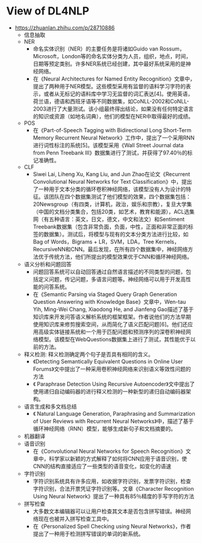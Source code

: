 # View of DL4NLP
- https://zhuanlan.zhihu.com/p/28710886
	- 信息抽取
	- NER
		- 命名实体识别（NER）的主要任务是将诸如Guido van Rossum，Microsoft，London等的命名实体分类为人员，组织，地点，时间，日期等预定类别。许多NER系统已经创建，其中最好系统采用的是神经网络。
		- 在《Neural Architectures for Named Entity Recognition》文章中，提出了两种用于NER模型。这些模型采用有监督的语料学习字符的表示，或者从无标记的语料库中学习无监督的词汇表达[4]。使用英语，荷兰语，德语和西班牙语等不同数据集，如CoNLL-2002和CoNLL-2003进行了大量测试。该小组最终得出结论，如果没有任何特定语言的知识或资源（如地名词典），他们的模型在NER中取得最好的成绩。
	- POS
		- 在《Part-of-Speech Tagging with Bidirectional Long Short-Term Memory Recurrent Neural Network》工作中，提出了一个采用RNN进行词性标注的系统[5]。该模型采用《Wall Street Journal data from Penn Treebank III》数据集进行了测试，并获得了97.40％的标记准确性。
	- CLF
		- Siwei Lai, Liheng Xu, Kang Liu, and Jun Zhao在论文《Recurrent Convolutional Neural Networks for Text Classification》中，提出了一种用于文本分类的循环卷积神经网络，该模型没有人为设计的特征。该团队在四个数据集测试了他们模型的效果，四个数据集包括：20Newsgroup（有四类，计算机，政治，娱乐和宗教），复旦大学集（中国的文档分类集合，包括20类，如艺术，教育和能源），ACL选集网（有五种语言：英文，日文，德文，中文和法文）和Sentiment Treebank数据集（包含非常负面，负面，中性，正面和非常正面的标签的数据集）。测试后，将模型与现有的文本分类方法进行比较，如Bag of Words，Bigrams + LR，SVM，LDA，Tree Kernels，RecursiveNN和CNN。最后发现，在所有四个数据集中，神经网络方法优于传统方法，他们所提出的模型效果优于CNN和循环神经网络。
	- 语义分析和问题回答
		- 问题回答系统可以自动回答通过自然语言描述的不同类型的问题，包括定义问题，传记问题，多语言问题等。神经网络可以用于开发高性能的问答系统。
		- 在《Semantic Parsing via Staged Query Graph Generation Question Answering with Knowledge Base》文章中，Wen-tau Yih, Ming-Wei Chang, Xiaodong He, and Jianfeng Gao描述了基于知识库来开发问答语义解析系统的框架框架。作者说他们的方法早期使用知识库来修剪搜索空间，从而简化了语义匹配问题[6]。他们还应用高级实体链接系统和一个用于匹配问题和预测序列的深卷积神经网络模型。该模型在WebQuestions数据集上进行了测试，其性能优于以前的方法。
	- 释义检测:  释义检测确定两个句子是否具有相同的含义。
		-  《Detecting Semantically Equivalent Questions in Online User Forums》文中提出了一种采用卷积神经网络来识别语义等效性问题的方法
		-  《 Paraphrase Detection Using Recursive Autoencoder》文中提出了使用递归自动编码器的进行释义检测的一种新型的递归自动编码器架构。
	- 语言生成和多文档总结
		- 《 Natural Language Generation, Paraphrasing and Summarization of User Reviews with Recurrent Neural Networks》中，描述了基于循环神经网络（RNN）模型，能够生成新句子和文档摘要的。
	- 机器翻译
	- 语音识别
		- 在《Convolutional Neural Networks for Speech Recognition》文章中，科学家以新颖的方式解释了如何将CNN应用于语音识别，使CNN的结构直接适应了一些类型的语音变化，如变化的语速
	- 字符识别
		- 字符识别系统具有许多应用，如收据字符识别，发票字符识别，检查字符识别，合法开票凭证字符识别等。文章《Character Recognition Using Neural Network》提出了一种具有85％精度的手写字符的方法
	- 拼写检查
		- 大多数文本编辑器可以让用户检查其文本是否包含拼写错误。神经网络现在也被并入拼写检查工具中。
		- 在《Personalized Spell Checking using Neural Networks》，作者提出了一种用于检测拼写错误的单词的新系统。

